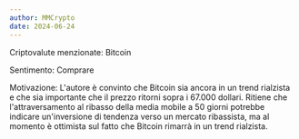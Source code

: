 ```yaml
---
author: MMCrypto
date: 2024-06-24
---
```


Criptovalute menzionate: Bitcoin

Sentimento: Comprare

Motivazione: L'autore è convinto che Bitcoin sia ancora in un trend rialzista e che sia importante che il prezzo ritorni sopra i 67.000 dollari. Ritiene che l'attraversamento al ribasso della media mobile a 50 giorni potrebbe indicare un'inversione di tendenza verso un mercato ribassista, ma al momento è ottimista sul fatto che Bitcoin rimarrà in un trend rialzista.
